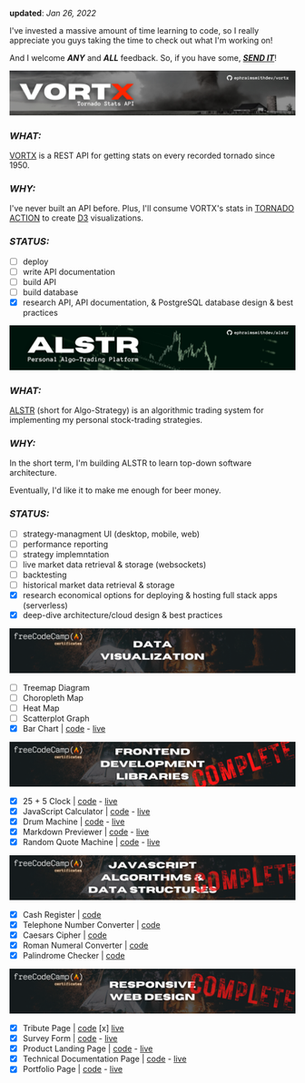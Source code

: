 **updated**: _Jan 26, 2022_

I've invested a massive amount of time learning to code, so I really appreciate you guys taking the time to check out what I'm working on!

And I welcome **_ANY_** and **_ALL_** feedback. So, if you have some, **_[SEND IT](mailto:feedback@ephraimsmith.dev)_**!

![vortx api repo graphic](./vortx.png)

### **_WHAT:_**

[VORTX](https://github.com/ephraimsmithdev/vortx) is a REST API for getting stats on every recorded tornado since 1950.

### **_WHY:_**

I've never built an API before. Plus, I'll consume VORTX's stats in [TORNADO ACTION](https://github.com/ephraimsmithdev/tornado-action) to create [D3]() visualizations.

### **_STATUS:_**

- [ ] deploy
- [ ] write API documentation
- [ ] build API
- [ ] build database
- [x] research API, API documentation, & PostgreSQL database design & best practices

![alstr algo-trading platform graphic](./alstr.png)

### **_WHAT:_**

[ALSTR](https://github.com/ephraimsmithdev/alstr) (short for Algo-Strategy) is an algorithmic trading system for implementing my personal stock-trading strategies.

### **_WHY:_**

In the short term, I'm building ALSTR to learn top-down software architecture.

Eventually, I'd like it to make me enough for beer money.

### **_STATUS:_**

- [ ] strategy-managment UI (desktop, mobile, web)
- [ ] performance reporting
- [ ] strategy implemntation
- [ ] live market data retrieval & storage (websockets)
- [ ] backtesting
- [ ] historical market data retrieval & storage
- [x] research economical options for deploying & hosting full stack apps (serverless)
- [x] deep-dive architecture/cloud design & best practices

![freeCodeCamp data visualization certificate graphic](./fcc_dv.png)

- [ ] Treemap Diagram
- [ ] Choropleth Map
- [ ] Heat Map
- [ ] Scatterplot Graph
- [x] Bar Chart | [code](https://github.com/ephraimsmithdev/bar-chart) - [live](https://ephraimsmithdev.github.io/bar-chart)

![freeCodeCamp frontend development libraries certificate graphic](fcc_fedl.png)

- [x] 25 + 5 Clock | [code](https://github.com/ephraimsmithdev/pomodoro) - [live](https://ephraimsmithdev.github.io/pomodoro)
- [x] JavaScript Calculator | [code](https://github.com/ephraimsmithdev/javascript-calculator) - [live](https://ephraimsmithdev.github.io/javascript-calculator)
- [x] Drum Machine | [code](https://github.com/ephraimsmithdev/drum-machine) - [live](https://ephraimsmithdev.github.io/drum-machine)
- [x] Markdown Previewer | [code](https://github.com/ephraimsmithdev/markdown-previewer) - [live](https://ephraimsmithdev.github.io/markdown-previewer)
- [x] Random Quote Machine | [code](https://github.com/ephraimsmithdev/random-quote-machine) - [live](https://ephraimsmithdev.github.io/random-quote-machine)

![freeCodeCamp javascript algorithms & data structures graphic](fcc_js.png)

- [x] Cash Register | [code](https://github.com/ephraimsmithdev/cash-register)
- [x] Telephone Number Converter | [code](https://github.com/ephraimsmithdev/telephone-number-converter)
- [x] Caesars Cipher | [code](https://github.com/ephraimsmithdev/caesars-cipher)
- [x] Roman Numeral Converter | [code](https://github.com/ephraimsmithdev/roman-numeral-converter)
- [x] Palindrome Checker | [code](https://github.com/ephraimsmithdev/palindrome-checker)

![freeCodeCamp responsive web design graphic](fcc_rwd.png)

- [x] Tribute Page | [code](https://github.com/ephraimsmithdev/tribute-page) [x] [live](https://ephraimsmithdev.github.io/tribute-page)
- [x] Survey Form | [code](https://github.com/ephraimsmithdev/survey-form) - [live](https://ephraimsmithdev.github.io/survey-form)
- [x] Product Landing Page | [code](https://github.com/ephraimsmithdev/product-landing-page) - [live](https://ephraimsmithdev.github.io/product-landing-page)
- [x] Technical Documentation Page | [code](https://github.com/ephraimsmithdev/technical-documentation-page) - [live](https://ephraimsmithdev.github.io/technical-documentation-page)
- [x] Portfolio Page | [code](https://github.com/ephraimsmithdev/portfolio-page) - [live](https://ephraimsmithdev.github.io/portfolio-page)

